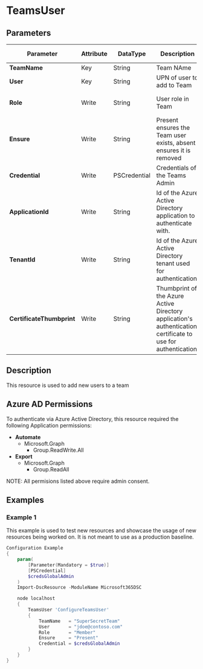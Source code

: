 ﻿# TeamsUser

## Parameters

| Parameter | Attribute | DataType | Description | Allowed Values |
| --- | --- | --- | --- | --- |
| **TeamName** | Key | String | Team NAme ||
| **User** | Key | String | UPN of user to add to Team ||
| **Role** | Write | String | User role in Team |Guest, Member, Owner|
| **Ensure** | Write | String | Present ensures the Team user exists, absent ensures it is removed |Present, Absent|
| **Credential** | Write | PSCredential | Credentials of the Teams Admin ||
| **ApplicationId** | Write | String | Id of the Azure Active Directory application to authenticate with. ||
| **TenantId** | Write | String | Id of the Azure Active Directory tenant used for authentication. ||
| **CertificateThumbprint** | Write | String | Thumbprint of the Azure Active Directory application's authentication certificate to use for authentication. ||

## Description

This resource is used to add new users to a team

## Azure AD Permissions

To authenticate via Azure Active Directory, this resource required the following Application permissions:

* **Automate**
  * Microsoft.Graph
    * Group.ReadWrite.All
* **Export**
  * Microsoft.Graph
    * Group.ReadAll

NOTE: All permisions listed above require admin consent.

## Examples

### Example 1

This example is used to test new resources and showcase the usage of new resources being worked on.
It is not meant to use as a production baseline.

```powershell
Configuration Example
{
    param(
        [Parameter(Mandatory = $true)]
        [PSCredential]
        $credsGlobalAdmin
    )
    Import-DscResource -ModuleName Microsoft365DSC

    node localhost
    {
        TeamsUser 'ConfigureTeamsUser'
        {
            TeamName   = "SuperSecretTeam"
            User       = "jdoe@contoso.com"
            Role       = "Member"
            Ensure     = "Present"
            Credential = $credsGlobalAdmin
        }
    }
}
```

